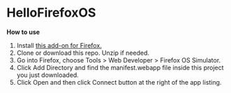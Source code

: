 HelloFirefoxOS
==============
**How to use**
1. Install [this add-on for Firefox.](https://addons.mozilla.org/en-US/firefox/addon/firefox-os-simulator/)
2. Clone or download this repo. Unzip if needed.
3. Go into Firefox, choose Tools > Web Developer > Firefox OS Simulator.
4. Click Add Directory and find the manifest.webapp file inside this project you just downloaded.
5. Click Open and then click Connect button at the right of the app listing.
